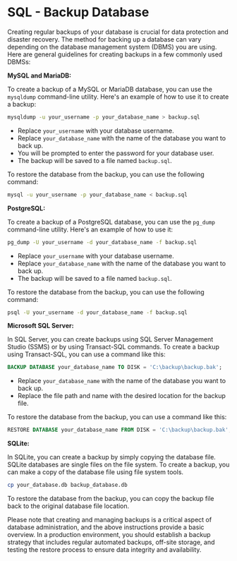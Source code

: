 # SQL - Backup Database
Creating regular backups of your database is crucial for data protection and disaster recovery. The method for backing up a database can vary depending on the database management system (DBMS) you are using. Here are general guidelines for creating backups in a few commonly used DBMSs:

**MySQL and MariaDB:**

To create a backup of a MySQL or MariaDB database, you can use the `mysqldump` command-line utility. Here's an example of how to use it to create a backup:

```bash
mysqldump -u your_username -p your_database_name > backup.sql
```

- Replace `your_username` with your database username.
- Replace `your_database_name` with the name of the database you want to back up.
- You will be prompted to enter the password for your database user.
- The backup will be saved to a file named `backup.sql`.

To restore the database from the backup, you can use the following command:

```bash
mysql -u your_username -p your_database_name < backup.sql
```

**PostgreSQL:**

To create a backup of a PostgreSQL database, you can use the `pg_dump` command-line utility. Here's an example of how to use it:

```bash
pg_dump -U your_username -d your_database_name -f backup.sql
```

- Replace `your_username` with your database username.
- Replace `your_database_name` with the name of the database you want to back up.
- The backup will be saved to a file named `backup.sql`.

To restore the database from the backup, you can use the following command:

```bash
psql -U your_username -d your_database_name -f backup.sql
```

**Microsoft SQL Server:**

In SQL Server, you can create backups using SQL Server Management Studio (SSMS) or by using Transact-SQL commands. To create a backup using Transact-SQL, you can use a command like this:

```sql
BACKUP DATABASE your_database_name TO DISK = 'C:\backup\backup.bak';
```

- Replace `your_database_name` with the name of the database you want to back up.
- Replace the file path and name with the desired location for the backup file.

To restore the database from the backup, you can use a command like this:

```sql
RESTORE DATABASE your_database_name FROM DISK = 'C:\backup\backup.bak';
```

**SQLite:**

In SQLite, you can create a backup by simply copying the database file. SQLite databases are single files on the file system. To create a backup, you can make a copy of the database file using file system tools.

```bash
cp your_database.db backup_database.db
```

To restore the database from the backup, you can copy the backup file back to the original database file location.

Please note that creating and managing backups is a critical aspect of database administration, and the above instructions provide a basic overview. In a production environment, you should establish a backup strategy that includes regular automated backups, off-site storage, and testing the restore process to ensure data integrity and availability.
